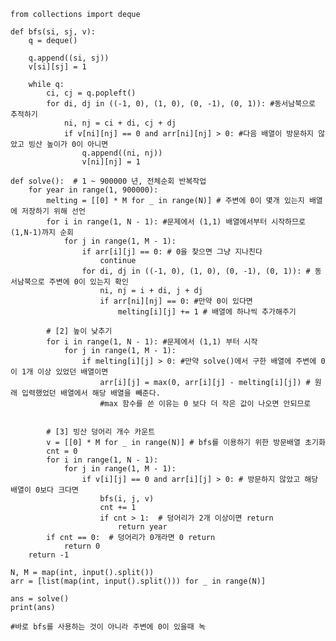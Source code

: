     from collections import deque

    def bfs(si, sj, v):
        q = deque()

        q.append((si, sj))
        v[si][sj] = 1

        while q:
            ci, cj = q.popleft()
            for di, dj in ((-1, 0), (1, 0), (0, -1), (0, 1)): #동서남북으로 추적하기
                ni, nj = ci + di, cj + dj 
                if v[ni][nj] == 0 and arr[ni][nj] > 0: #다음 배열이 방문하지 않았고 빙산 높이가 0이 아니면
                    q.append((ni, nj))
                    v[ni][nj] = 1

    def solve():  # 1 ~ 900000 년, 전체순회 반복작업
        for year in range(1, 900000):
            melting = [[0] * M for _ in range(N)] # 주변에 0이 몇개 있는지 배열에 저장하기 위해 선언
            for i in range(1, N - 1): #문제에서 (1,1) 배열에서부터 시작하므로 (1,N-1)까지 순회
                for j in range(1, M - 1):
                    if arr[i][j] == 0: # 0을 찾으면 그냥 지나친다
                        continue
                    for di, dj in ((-1, 0), (1, 0), (0, -1), (0, 1)): # 동서남북으로 주변에 0이 있는지 확인
                        ni, nj = i + di, j + dj
                        if arr[ni][nj] == 0: #만약 0이 있다면
                            melting[i][j] += 1 # 배열에 하나씩 추가해주기

            # [2] 높이 낮추기
            for i in range(1, N - 1): #문제에서 (1,1) 부터 시작
                for j in range(1, M - 1):
                    if melting[i][j] > 0: #만약 solve()에서 구한 배열에 주변에 0이 1개 이상 있었던 배열이면
                        arr[i][j] = max(0, arr[i][j] - melting[i][j]) # 원래 입력했었던 배열에서 해당 배열을 빼준다.
                        #max 함수를 쓴 이유는 0 보다 더 작은 값이 나오면 안되므로
    
    
            # [3] 빙산 덩어리 개수 카운트
            v = [[0] * M for _ in range(N)] # bfs를 이용하기 위한 방문배열 초기화
            cnt = 0
            for i in range(1, N - 1):
                for j in range(1, M - 1):
                    if v[i][j] == 0 and arr[i][j] > 0: # 방문하지 않았고 해당 배열이 0보다 크다면
                        bfs(i, j, v) 
                        cnt += 1
                        if cnt > 1:  # 덩어리가 2개 이상이면 return
                            return year
            if cnt == 0:  # 덩어리가 0개라면 0 return
                return 0
        return -1

    N, M = map(int, input().split())
    arr = [list(map(int, input().split())) for _ in range(N)]

    ans = solve()
    print(ans)

    #바로 bfs를 사용하는 것이 아니라 주변에 0이 있을때 녹